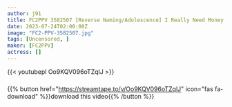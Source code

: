 ```yaml
---
author: j91
title: FC2PPV 3582507 [Reverse Naming/Adolescence] I Really Need Money, So I’m Going To Reverse It And I Don’t Even Know My Background.
date: 2023-07-24T02:00:00Z
image: "FC2-PPV-3582507.jpg"
tags: [Uncensored, ]
maker: [FC2PPV]
actress: []
---
```



{{< youtubepl Oo9KQV096oTZqlJ >}}
###

{{% button href="https://streamtape.to/v/Oo9KQV096oTZqlJ" icon="fas fa-download" %}}download this video{{% /button %}}

